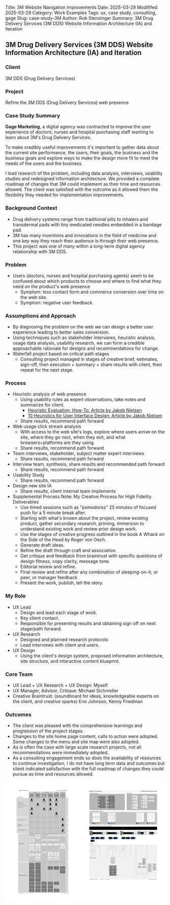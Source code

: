Title: 3M Website Navigation Improvements
Date: 2025-03-29
Modififed: 2025-03-29
Category: Work Examples
Tags: ux, case study, consulting, gage
Slug: case-study-3M
Author: Rob Stenzinger
Summary: 3M Drug Delivery Services (3M DDS) Website Information Architecture (IA) and Iteration

## **3M Drug Delivery Services (3M DDS) Website Information Architecture (IA) and Iteration**

### **Client**

3M DDS (Drug Delivery Services)

### **Project**

Refine the 3M DDS (Drug Delivery Services) web presence

### **Case Study Summary**

**Gage Marketing**, a digital agency was contracted to improve the user experience of doctors, nurses and hospital purchasing staff wanting to learn about 3M's Drug Delivery Services.

To make credibly useful improvements it's important to gather data about the current site performance, the users, their goals, the business and the business goals and explore ways to make the design more fit to meet the needs of the users and the business.

I lead research of the problem, including data analysis, interviews, usability studies and redesigned information architecture. We provided a complete roadmap of changes that 3M could implement as their time and resources allowed. The client was satisfied with the outcome as it allowed them the flexibility they needed for implementation improvements.

### **Background Context**

- Drug delivery systems range from traditional pills to inhalers and transdermal pads with tiny medicated needles embedded in a bandage pad.
- 3M has many inventions and innovations in the field of medicine and one key way they reach their audience is through their web presence.
- This project was one of many within a long-term digital agency relationship with 3M DDS.

### **Problem**

- Users (doctors, nurses and hospital purchasing agents) seem to be confused about which products to choose and where to find what they need on the product's web presence
  - Symptom: less contact form and commerce conversion over time on the web site.
  - Symptom: negative user feedback.

### **Assumptions and Approach**

- By diagnosing the problem on the web we can design a better user experience leading to better sales conversion.
- Using techniques such as stakeholder interviews, heuristic analysis, usage data analysis, usability research, we can form a credible approachable rationale for designs and recommendations for change.
- Waterfall project based on critical path stages
  - Consulting project managed in stages of creative brief, estimates, sign-off, then execution + summary + share results with client, then repeat for the next stage.

### **Process**

- Heuristic analysis of web presence
  - Using usability rules as expert observations, take notes and summarize for client.
    - [Heuristic Evaluation: How-To: Article by Jakob Nielsen](https://www.nngroup.com/articles/how-to-conduct-a-heuristic-evaluation/)
    - [10 Heuristics for User Interface Design: Article by Jakob Nielsen](https://www.nngroup.com/articles/ten-usability-heuristics/)
  - Share results, recommend path forward
- Web usage click stream analysis
  - With access to the web site's logs, explore where users arrive on the site, where they go next, when they exit, and what browsers+platforms are they using.
  - Share results, recommend path forward
- Team interviews, stakeholder, subject matter expert interviews
  - Share results, recommend path forward
- Interview team, synthesis, share results and recommended path forward
  - Share results, recommend path forward
- Usability Study
  - Share results, recommend path forward
- Design new site IA
  - Share results, client internal team implements
- Supplemental Process Note: My Creative Process for High Fidelity Deliverables
  - Use timed sessions such as "pomodoros" 25 minutes of focused push for a 5 minute break after.
  - Starting with what's known about the project, review existing product, gather secondary research, priming, immersion to understand existing work and review prior design work.
  - Use the stages of creative progress outlined in the book A Whack on the Side of the Head by Roger von Oech.
  - Generate draft ideas.
  - Refine the draft through craft and association.
  - Get critique and feedback from braintrust with specific questions of design fitness, copy clarity, message tone.
  - Editorial review and refine.
  - Final review and refine after any combination of sleeping-on-it, or peer, or manager feedback.
  - Present the work, publish, tell the story.

### **My Role**

- UX Lead
  - Design and lead each stage of work.
  - Key client contact.
  - Responsible for presenting results and obtaining sign off on next stage/path forward.
- UX Research
  - Designed and planned research protocols
  - Lead interviews with client and users.
- UX Design
  - Using the client's design system, proposed information architecture, site structure, and interactive content blueprint.

### **Core Team**

- UX Lead + UX Research + UX Design: Myself
- UX Manager, Advisor, Critique: Michael Sichmeller
- Creative Braintrust: (soundboard for ideas, knowledgeable experts on the client, and creative sparks) Erin Johnson, Kenny Friedman

### **Outcomes**

- The client was pleased with the comprehensive learnings and progression of the project stages.
- Changes to the site home page content, calls to action were adopted. Some changes to the menu and site map were also adopted.
- As is often the case with large scale research projects, not all recommendations were immediately adopted.
- As a consulting engagement ends so does the availability of resources to continue investigation, I do not have long term data and outcomes but client indicated satisfaction with the full roadmap of changes they could pursue as time and resources allowed.


![img](/images/example-3MDDS.png)